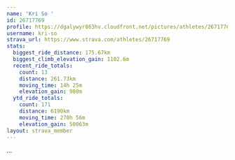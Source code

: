 ```yaml
---
name: 'Kri So '
id: 26717769
profile: https://dgalywyr863hv.cloudfront.net/pictures/athletes/26717769/7761026/14/large.jpg
username: kri-so
strava_url: https://www.strava.com/athletes/26717769
stats:
  biggest_ride_distance: 175.67km
  biggest_climb_elevation_gain: 1102.6m
  recent_ride_totals:
    count: 13
    distance: 261.73km
    moving_time: 14h 25m
    elevation_gain: 980m
  ytd_ride_totals:
    count: 171
    distance: 6190km
    moving_time: 270h 56m
    elevation_gain: 50063m
layout: strava_member
--- 
```

...
